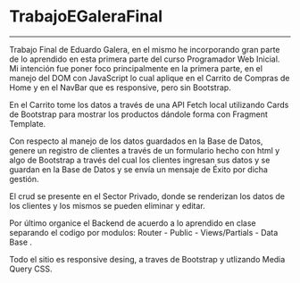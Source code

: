# TrabajoEGaleraFinal
----------------------------------------
Trabajo Final de Eduardo Galera, en el mismo he incorporando gran parte de lo aprendido en esta primera parte del curso Programador Web Inicial. 
Mi intención fue poner foco principalmente en la primera parte, en el manejo del DOM con JavaScript lo cual aplique en el Carrito de Compras de Home y en el NavBar que es responsive, pero sin Bootstrap.

En el Carrito tome los datos a través de una API Fetch local utilizando Cards de Bootstrap para mostrar los productos dándole forma con Fragment Template. 

Con respecto al manejo de los datos guardados en la Base de Datos, genere un registro de clientes a través de un formulario hecho con html y algo de Bootstrap a través del cual los clientes ingresan sus datos y se guardan en la Base de Datos y se envía un mensaje de Éxito por dicha gestión. 

El crud se presente en el Sector Privado, donde se renderizan los datos de los clientes y los mismos se pueden eliminar y editar.

Por último organice el Backend de acuerdo a lo aprendido en clase separando el codigo por modulos:  Router - Public - Views/Partials - Data Base . 

Todo el sitio es responsive desing, a traves de Bootstrap y utlizando Media Query CSS.
